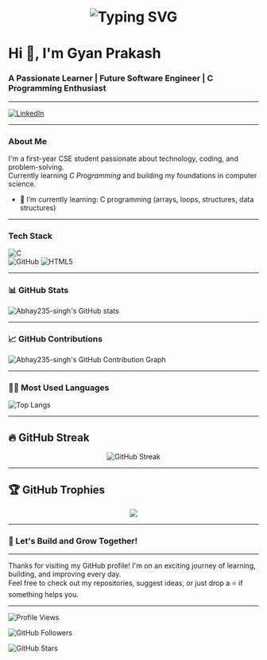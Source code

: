 
<h1 align="center">
  <img src="https://readme-typing-svg.herokuapp.com?font=Fira+Code&size=30&duration=3000&pause=1000&color=007BFF&center=true&vCenter=true&width=800&lines=👋+Hello+There!+My+name+is+Abhay+Kumar+Singh.;Welcome+to+my+GitHub+profile." alt="Typing SVG" />
</h1>

# Hi 👋, I'm Gyan Prakash  
### A Passionate Learner | Future Software Engineer | C Programming Enthusiast
---
[![LinkedIn](https://img.shields.io/badge/LinkedIn-Connect-blue?style=flat-square&logo=linkedin)](www.linkedin.com/in/abhay-singh-79895135)



---

### About Me  
I'm a first-year CSE student passionate about technology, coding, and problem-solving.  
Currently learning *C Programming* and building my foundations in computer science.


- 🌱 I’m currently learning: C programming (arrays, loops, structures, data structures)  



---

### Tech Stack  
![C](https://img.shields.io/badge/C-A8B9CC?style=flat&logo=c&logoColor=white)  
![GitHub](https://img.shields.io/badge/GitHub-100000?style=flat&logo=github&logoColor=white)
![HTML5](https://img.shields.io/badge/HTML5-E34F26?style=flat&logo=html5&logoColor=white)


---

### 📊 GitHub Stats  
![Abhay235-singh's GitHub stats](https://github-readme-stats.vercel.app/api?username=Abhay235-singh&show_icons=true&theme=tokyonight)

---

### 📈 GitHub Contributions
![Abhay235-singh's GitHub Contribution Graph](https://github-readme-activity-graph.vercel.app/graph?username=Abhay235-singh&theme=react-dark&hide_border=true)

---

### 👨‍💻 Most Used Languages  
![Top Langs](https://github-readme-stats.vercel.app/api/top-langs/?username=Abhay235-singh&layout=compact&theme=tokyonight)

---

## 🔥 GitHub Streak
<p align="center">
  <img src="https://streak-stats.demolab.com?user=Abhay235-singh&theme=react&hide_border=true&date_format=M%20j%5B%2C%20Y%5D" alt="GitHub Streak" />
</p>

---

## 🏆 GitHub Trophies
<p align="center">
  <img src="https://github-profile-trophy.vercel.app/?username=Abhay235-singh&theme=gruvbox&no-frame=true&no-bg=true&margin-w=10" />
</p>

---

### 🚀 Let's Build and Grow Together!

---

Thanks for visiting my GitHub profile! I'm on an exciting journey of learning, building, and improving every day.  
Feel free to check out my repositories, suggest ideas, or just drop a ⭐ if something helps you.



---

![Profile Views](https://komarev.com/ghpvc/?username=Abhay235-singh&label=Profile+Views&color=0e75b6&style=flat)

![GitHub Followers](https://img.shields.io/github/followers/Abhay235-singh?label=Followers&style=flat&color=0e75b6)

![GitHub Stars](https://img.shields.io/github/stars/Abhay235-singh?affiliations=OWNER&label=Stars&style=flat&color=0e75b6)
